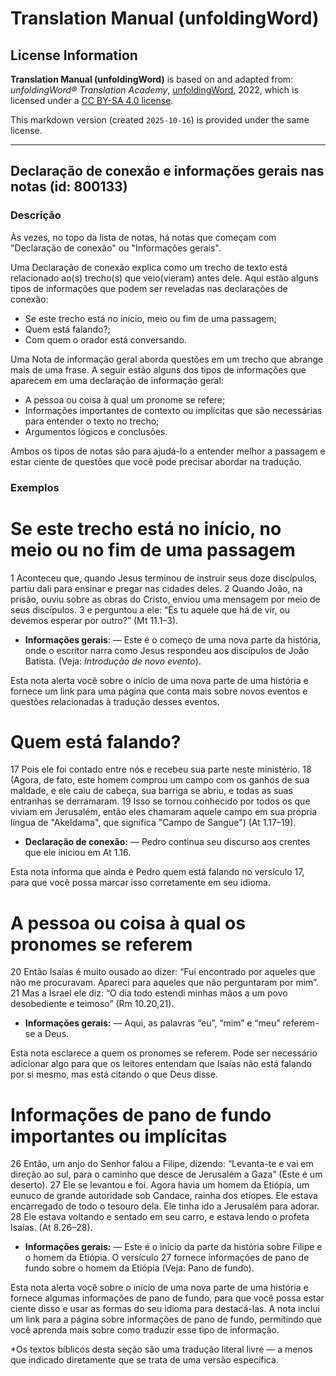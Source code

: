 # Translation Manual (unfoldingWord)

## License Information

**Translation Manual (unfoldingWord)** is based on and adapted from: _unfoldingWord® Translation Academy_, [unfoldingWord](https://unfoldingword.org/utw), 2022, which is licensed under a [CC BY-SA 4.0 license](https://creativecommons.org/licenses/by-sa/4.0/legalcode.en).

This markdown version (created `2025-10-16`) is provided under the same license.



--------------------------------

## Declaração de conexão e informações gerais nas notas (id: 800133)

### Descrição

Às vezes, no topo da lista de notas, há notas que começam com "Declaração de conexão" ou "Informações gerais".

Uma Declaração de conexão explica como um trecho de texto está relacionado ao(s) trecho(s) que veio(vieram) antes dele. Aqui estão alguns tipos de informações que podem ser reveladas nas declarações de conexão:

* Se este trecho está no início, meio ou fim de uma passagem;
* Quem está falando?;
* Com quem o orador está conversando.

Uma Nota de informação geral aborda questões em um trecho que abrange mais de uma frase. A seguir estão alguns dos tipos de informações que aparecem em uma declaração de informação geral:

* A pessoa ou coisa à qual um pronome se refere;
* Informações importantes de contexto ou implícitas que são necessárias para entender o texto no trecho;
* Argumentos lógicos e conclusões.

Ambos os tipos de notas são para ajudá\-lo a entender melhor a passagem e estar ciente de questões que você pode precisar abordar na tradução.

### Exemplos

Se este trecho está no início, no meio ou no fim de uma passagem
================================================================

1 Aconteceu que, quando Jesus terminou de instruir seus doze discípulos, partiu dali para ensinar e pregar nas cidades deles. 2 Quando João, na prisão, ouviu sobre as obras do Cristo, enviou uma mensagem por meio de seus discípulos. 3 e perguntou a ele: “És tu aquele que há de vir, ou devemos esperar por outro?” (Mt 11\.1–3\).

* **Informações gerais**: — Este é o começo de uma nova parte da história, onde o escritor narra como Jesus respondeu aos discípulos de João Batista. (Veja: *Introdução de novo evento*).

Esta nota alerta você sobre o início de uma nova parte de uma história e fornece um link para uma página que conta mais sobre novos eventos e questões relacionadas à tradução desses eventos.

Quem está falando?
==================

17 Pois ele foi contado entre nós e recebeu sua parte neste ministério. 18 (Agora, de fato, este homem comprou um campo com os ganhos de sua maldade, e ele caiu de cabeça, sua barriga se abriu, e todas as suas entranhas se derramaram. 19 Isso se tornou conhecido por todos os que viviam em Jerusalém, então eles chamaram aquele campo em sua própria língua de "Akeldama", que significa "Campo de Sangue") (At 1\.17–19\).

* **Declaração de conexão:** — Pedro continua seu discurso aos crentes que ele iniciou em At 1\.16\.

Esta nota informa que ainda é Pedro quem está falando no versículo 17, para que você possa marcar isso corretamente em seu idioma.

A pessoa ou coisa à qual os pronomes se referem
===============================================

20 Então Isaías é muito ousado ao dizer: “Fui encontrado por aqueles que não me procuravam. Apareci para aqueles que não perguntaram por mim”. 21 Mas a Israel ele diz: “O dia todo estendi minhas mãos a um povo desobediente e teimoso” (Rm 10\.20,21\).

* **Informações gerais:** — Aqui, as palavras “eu”, “mim” e “meu” referem\-se a Deus.

Esta nota esclarece a quem os pronomes se referem. Pode ser necessário adicionar algo para que os leitores entendam que Isaías não está falando por si mesmo, mas está citando o que Deus disse.

Informações de pano de fundo importantes ou implícitas
======================================================

26 Então, um anjo do Senhor falou a Filipe, dizendo: “Levanta\-te e vai em direção ao sul, para o caminho que desce de Jerusalém a Gaza” (Este é um deserto). 27 Ele se levantou e foi. Agora havia um homem da Etiópia, um eunuco de grande autoridade sob Candace, rainha dos etíopes. Ele estava encarregado de todo o tesouro dela. Ele tinha ido a Jerusalém para adorar. 28 Ele estava voltando e sentado em seu carro, e estava lendo o profeta Isaías. (At 8\.26–28\).

* **Informações gerais:** — Este é o início da parte da história sobre Filipe e o homem da Etiópia. O versículo 27 fornece informações de pano de fundo sobre o homem da Etiópia (Veja: Pano de fundo).

Esta nota alerta você sobre o início de uma nova parte de uma história e fornece algumas informações de pano de fundo, para que você possa estar ciente disso e usar as formas do seu idioma para destacá\-las. A nota inclui um link para a página sobre informações de pano de fundo, permitindo que você aprenda mais sobre como traduzir esse tipo de informação.

\*Os textos bíblicos desta seção são uma tradução literal livre — a menos que indicado diretamente que se trata de uma versão específica.


